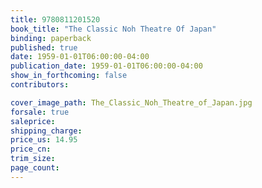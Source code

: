 ```yaml
---
title: 9780811201520
book_title: "The Classic Noh Theatre Of Japan"
binding: paperback
published: true
date: 1959-01-01T06:00:00-04:00
publication_date: 1959-01-01T06:00:00-04:00
show_in_forthcoming: false
contributors:

cover_image_path: The_Classic_Noh_Theatre_of_Japan.jpg
forsale: true
saleprice:
shipping_charge:
price_us: 14.95
price_cn:
trim_size:
page_count:
---
```



